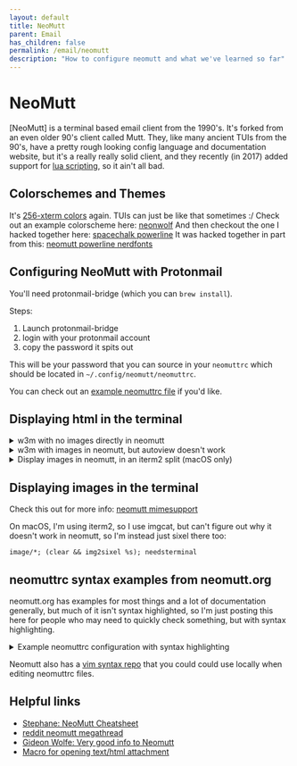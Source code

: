```yaml
---
layout: default
title: NeoMutt
parent: Email
has_children: false
permalink: /email/neomutt
description: "How to configure neomutt and what we've learned so far"
---
```


# NeoMutt
[NeoMutt] is a terminal based email client from the 1990's. It's forked from an
even older 90's client called Mutt. They, like many ancient TUIs from the 90's,
have a pretty rough looking config language and documentation website,
but it's a really really solid client, and they recently (in 2017) added support
for [lua scripting], so it ain't all bad.

## Colorschemes and Themes
It's [256-xterm colors] again. TUIs can just be like that sometimes :/
Check out an example colorscheme here: [neonwolf]
And then checkout the one I hacked together here: [spacechalk powerline]
It was hacked together in part from this: [neomutt powerline nerdfonts]

## Configuring NeoMutt with Protonmail
You'll need protonmail-bridge (which you can `brew install`).

Steps:
1. Launch protonmail-bridge
2. login with your protonmail account
3. copy the password it spits out

This will be your password that you can source in your `neomuttrc` which should
be located in `~/.config/neomutt/neomuttrc`.

You can check out an [example neomuttrc file](https://github.com/jessebot/dot_files/blob/main/.config/neomutt/neomuttrc) if you'd like.

## Displaying html in the terminal

<details>
  <summary>w3m with no images directly in neomutt</summary>

  Create `~/.config/neomutt/mailcap` with this line:

  ```ini
  # I'm using sixel with w3m, but you could use any image renderer of your choice
  text/html; w3m -sixel -o auto_image=TRUE -o display_image=1 -T text/html %s; nametemplate=%s.html; needsterminal; copiousoutput
  ```

</details>

<details>
  <summary>w3m with images in neomutt, but autoview doesn't work</summary>

  Create `~/.config/neomutt/mailcap` with this line:

  ```ini
  # I'm using sixel with w3m, but you could use any image renderer of your choice
  text/html; w3m -sixel -o auto_image=TRUE -o display_image=1 -T text/html %s; nametemplate=%s.html; needsterminal; copiousoutput
  ```

</details>

<details>
  <summary>Display images in neomutt, in an iterm2 split (macOS only)</summary>

  This is a rat hole. TLDR; [neomutt does not support sixel] right now, so I
  decided to write some stuff to open w3m with sixel in an iterm2 split to
  avoid all the hassle.

  There's basically no way to easily and quickly view an attachment in my particular
  situation where I don't want to press as many keys, so I wrote a couple of things
  to help out, first of all, I created a new profile in iterm2 called minimal,
  and it runs this as the startup command:

  ```bash
  bash --noprofile --rcfile .bash_profile_minimal
  ```

  `.bash_profile_minimal` just sets up my default PATH and nothing else,
  so that I can still source homebrew installed applications such as w3m and sixel.

  Then I wrote a small script to open w3m in a iterm2 new split using that profile,
  and you can view it here (it's not terribly complicated, I wrote it in an or hour or so):
  [w3m-splits](https://github.com/jessebot/dot_files/blob/main/.local/bin/w3m-splits)


  Then I updated my mailcap file to have the following:

  ```mailcap
  # for displaying html files in a new split in iterm2 with w3m and sixel
  text/html; (clear && w3m-splits %s); nametemplate=%s.html
  ```

  I also ended updating my `~/.w3m/config` to have the following
  (that you can just hit q and it won't prompt for confirmation when quitting):

  ```bash
  confirm_qq false
  ```

  Finally, I needed a key map for this, because it still requires you to view the message, then view the attachments, then find the text/html mime type, and then select it. I found a neat little post on how to do this and implemented it like so:

  ```ini
  # Unbinds V from version (which just printed the version of neomutt)
  bind index,pager V  noop

  # quick html view macro; won't mark message as read for some reason :shrug:
  macro index,pager V "<view-attachments><search>html<enter><view-mailcap><exit><clear-flag>N"
  ```

  Now when I want to view an email from the index (list of mail in mutt), I just hit shift+v , and it opens a split in iterm2 with the rendered w3m email with images working via sixel. It takes maybe 2 full seconds to open an email in the split, but it has the images and it works and that's good enough for me on macOS right now.

  Currently looking at creating a homebrew tap for zathura to do it even faster though I still wanted to document this, in case people find this when searching, because there's surprisingly very little out there for this hyper specific issue.

</details>


## Displaying images in the terminal

Check this out for more info: [neomutt mimesupport](https://neomutt.org/guide/mimesupport)

On macOS, I'm using iterm2, so I use imgcat, but can't figure out why it
doesn't work in neomutt, so I'm instead just sixel there too:

```
image/*; (clear && img2sixel %s); needsterminal
```

## neomuttrc syntax examples from neomutt.org

neomutt.org has examples for most things and a lot of documentation generally,
but much of it isn't syntax highlighted, so I'm just posting this here for people
who may need to quickly check something, but with syntax highlighting.

<details>
  <summary>Example neomuttrc configuration with syntax highlighting</summary>

  ```conf
  # Example NeoMutt config file for the status-color feature.

  # The 'status-color' feature allows you to theme different parts of
  # the status bar (also when it's used by the index).

  # For the examples below, set some defaults
  set status_format='-%r-NeoMutt: %f [Msgs:%?M?%M/?%m%?n? New:%n?%?o? Old:%o?%?d? Del:%d?%?F? \
  Flag:%F?%?t? Tag:%t?%?p? Post:%p?%?b? Inc:%b?%?l? %l?]---(%s/%S)-%>-(%P)---'
  set index_format='%4C %Z %{%b %d} %-15.15L (%?l?%4l&%4c?) %s'
  set use_threads=yes
  set sort=last-date-received
  set sort_aux=date

  # 'status color' can take up to 2 extra parameters
  # color status foreground background [ regex [ num ]]
  # 0 extra parameters
  # Set the default color for the entire status line
  color status blue white

  # 1 extra parameter
  # Set the color for a matching pattern
  # color status foreground background regex
  # Highlight New, Deleted, or Flagged emails
  color status brightred white '(New|Del|Flag):[0-9]+'

  # Highlight mailbox ordering if it's different from the default
  # First, highlight anything (*/*)
  color status brightred default '\([^)]+/[^)]+\)'

  # Then override the color for one specific case
  color status default default '\(threads/last-date-received\)'

  # 2 extra parameters
  # Set the color for the nth submatch of a pattern
  # color status foreground background regex num
  # Highlight the contents of the []s but not the [] themselves
  color status red default '\[([^]]+)\]' 1

  # The '1' refers to the first regex submatch, which is the inner
  # part in ()s
  # Highlight the mailbox
  color status brightwhite default 'NeoMutt: ([^ ]+)' 1
  # Search for 'NeoMutt: ' but only highlight what comes after it

  # vim: syntax=neomuttrc
  ```

</details>

Neomutt also has a [vim syntax repo](https://github.com/neomutt/syntax) that you could could use locally when editing neomuttrc files.

## Helpful links
- [Stephane: NeoMutt Cheatsheet](https://cheatsheets.stephane.plus/productivity/neomutt/)
- [reddit neomutt megathread](https://www.reddit.com/r/commandline/comments/fsm3sj/neomutt_config_megathread/)
- [Gideon Wolfe: Very good info to Neomutt](https://gideonwolfe.com/posts/workflow/neomutt/intro/)
- [Macro for opening text/html attachment](https://demu.red/blog/2017/11/neomutt-macro-opening-texthtml-attachment-from-the-index-view/)

[256-xterm colors]: (https://www.ditig.com/256-colors-cheat-sheet)
[neonwolf]: https://gitlab.com/h3xx/mutt-colors-neonwolf
[spacechalk powerline]: https://github.com/jessebot/dot_files/blob/main/.config/neomutt/themes
[neomutt powerline nerdfonts]: https://github.com/sheoak/neomutt-powerline-nerdfonts
[lua scripting]: https://neomutt.org/2017/04/29/lua#algolia:p:nth-of-type(8)
[neomutt does not support sixel]: https://github.com/neomutt/neomutt/issues/471
